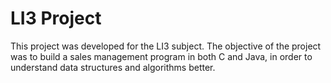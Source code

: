 # LI3 Project

This project was developed for the LI3 subject. 
The objective of the project was to build a sales management program in both C and Java, in order to understand data structures and algorithms better.
